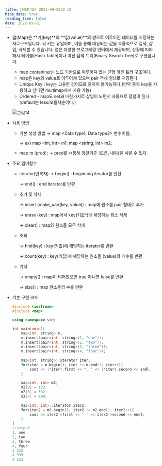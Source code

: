 ```yaml
---
title: 📜MAP(맵) 2022-09~2022-12
hide_date: true
reading_time: false
date: 2022-09-01
---
```


- 맵(Map)은 **키(key)**와 **값(value)**의 쌍으로 이루어진 데이터를 저장하는 자료구조입니다. 각 키는 유일하며, 이를 통해 대응되는 값을 효율적으로 검색, 삽입, 삭제할 수 있습니다. 맵은 다양한 프로그래밍 언어에서 제공되며, 상황에 따라 해시 테이블(Hash Table)이나 이진 탐색 트리(Binary Search Tree)로 구현됩니다.
    - map contaniner는 노드 기반으로 이루어져 있는 균형 이진 트리 구조이다.
    - map은 key와 value로 이루어져 있으며 pair 객체 형태로 저장된다.
    - Unique Key : key는 고유한 값이므로 중복이 불가능하다.(만약 중복 key를 사용하고 싶다면 multimap에서 사용 가능)
    - Ordered - map도 set과 마찬가지로 삽입이 되면서 자동으로 정렬이 된다. (default는 less/오름차순이다.)
    
    ![그림14](/images/dataStructureImages/image14.jpg)
    
- 사용 방법
    - 기본 생성 방법 → map <Data type1, Data type2> 변수이름;
        
         → ex) map <int, int> m1;
                   map <string, int> m2;
        
    - map<int> m (pred);
    → pred를 ㅇ통해 정렬기준 (오름, 내림)을 세울 수 있다.
    
- 주요 멤버함수
    - iterator(반복자)
    → begin() : beginning iterator를 반환
        
        → end() : end iterator를 반환
        
    - 추가 및 삭제
        
        → insert (make_pair(key, value)) : map에 원소를 pair 형태로 추가
        
        → erase (key) : map에서 key(키값^)에 해당하는 워소 삭제
        
        → clear() : map의 원소들 모두 삭제
        
    - 조회
        
        → find(key) : key(키값)에 해당하는 iterator를 반환
        
        → count(key) : key(키값)에 해당하는 원소들 (value)의 개수를 반환
        
    - 기타
        
        → empty() : map이 비어있으면 true 아니면 false를 반환
        
        → size() : map 원소들의 수를 반환
        
- 기본 구현 코드
    
    ```cpp
    #include <iostream>
    #include <map>
    
    using namespace std;
    
    int main(void){
    	map<int, string> m;
    	m.insert(pair<int, string>(1, "one"));
    	m.insert(pair<int, string>(2, "two"));
    	m.insert(pair<int, string>(3, "three"));
    	m.insert(pair<int, string>(4, "four"));
    	
    	map<int, string>::iterator iter;
    	for(iter = m.begin(); iter != m.end(); iter++){
    		cout << (*iter).first << ", " << (*iter).second << endl;
    	}
    	
    	map<int, int> m2;
    	m2[9] = 123;
    	m2[3] = 532;
    	m2[4] = 999;
    	
    	map<int, int>::iterator iter2;
    	for(iter2 = m2.begin(); iter2 != m2.end(); iter2++){
    		cout << iter2->first << ' ' << iter2->second << endl;
    	}
    }
    //output
    1, one
    2, two
    3, three
    4, four
    3 532
    4 999
    9 123
    ```